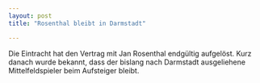 ```yaml
---
layout: post
title: "Rosenthal bleibt in Darmstadt"

---
```


Die Eintracht hat den Vertrag mit Jan Rosenthal endgültig aufgelöst. Kurz danach wurde bekannt, dass der bislang nach Darmstadt ausgeliehene Mittelfeldspieler beim Aufsteiger bleibt.


